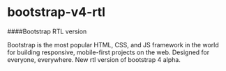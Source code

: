 # bootstrap-v4-rtl
####Bootstrap RTL version

Bootstrap is the most popular HTML, CSS, and JS framework in the world for building responsive, mobile-first projects on the web.
Designed for everyone, everywhere.
New rtl version of bootstrap 4 alpha.
